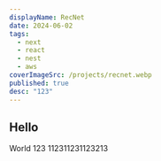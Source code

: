 ```yaml
---
displayName: RecNet
date: 2024-06-02
tags:
  - next
  - react
  - nest
  - aws
coverImageSrc: /projects/recnet.webp
published: true
desc: "123"
---
```

## Hello

World 123 112311231123213